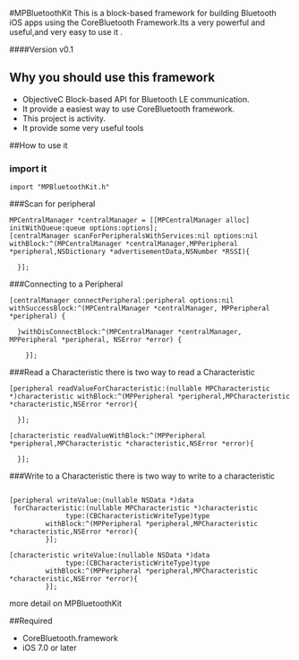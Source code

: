 #MPBluetoothKit
This is a block-based framework for building Bluetooth iOS apps using the CoreBluetooth Framework.Its a very powerful and useful,and very easy to use it .

####Version
v0.1

## Why you should use this framework
+ ObjectiveC Block-based API for Bluetooth LE communication.
+ It provide a easiest way to use CoreBluetooth framework.
+ This project is activity.
+ It provide some very useful tools

##How to use it

### import it
```object-c
import "MPBluetoothKit.h"
```

###Scan for peripheral
```object-c
MPCentralManager *centralManager = [[MPCentralManager alloc] initWithQueue:queue options:options];
[centralManager scanForPeripheralsWithServices:nil options:nil withBlock:^(MPCentralManager *centralManager,MPPeripheral *peripheral,NSDictionary *advertisementData,NSNumber *RSSI){

  }];
```

###Connecting to a Peripheral

```object-c
[centralManager connectPeripheral:peripheral options:nil withSuccessBlock:^(MPCentralManager *centralManager, MPPeripheral *peripheral) {

  }withDisConnectBlock:^(MPCentralManager *centralManager, MPPeripheral *peripheral, NSError *error) {

    }];
```

###Read a Characteristic
there is two way to read a Characteristic

```object-c
[peripheral readValueForCharacteristic:(nullable MPCharacteristic *)characteristic withBlock:^(MPPeripheral *peripheral,MPCharacteristic *characteristic,NSError *error){

  }];
```
```object-c
[characteristic readValueWithBlock:^(MPPeripheral *peripheral,MPCharacteristic *characteristic,NSError *error){

  }];
```
###Write to a Characteristic
there is two way to write to a characteristic

```object-c

[peripheral writeValue:(nullable NSData *)data
 forCharacteristic:(nullable MPCharacteristic *)characteristic
              type:(CBCharacteristicWriteType)type
         withBlock:^(MPPeripheral *peripheral,MPCharacteristic *characteristic,NSError *error){
         }];
```
```object-c
[characteristic writeValue:(nullable NSData *)data
              type:(CBCharacteristicWriteType)type
         withBlock:^(MPPeripheral *peripheral,MPCharacteristic *characteristic,NSError *error){
         }];
```


more detail on MPBluetoothKit

##Required
+ CoreBluetooth.framework
+ iOS 7.0 or later

